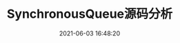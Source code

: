 ---
title: SynchronousQueue源码分析
index_img: /img/example.jpg
date: 2021-06-03 16:48:20
hide: true
tags:
- concurrent collections
categories:
- java basic
---